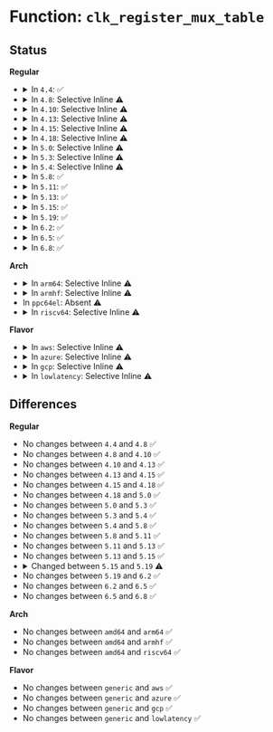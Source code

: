 # Function: <code>clk_register_mux_table</code>

## Status
<b>Regular</b>
<ul>
<li>
<details>
<summary>In <code>4.4</code>: ✅</summary>

```c
struct clk *clk_register_mux_table(struct device *dev, const char *name, const const char * *parent_names, u8 num_parents, long unsigned int flags, void *reg, u8 shift, u32 mask, u8 clk_mux_flags, u32 *table, spinlock_t *lock);
```

**Collision:** Unique Global

**Inline:** No

**Transformation:** False

**Instances:**

```
In drivers/clk/clk-mux.c (ffffffff816ea2c0)
Location: drivers/clk/clk-mux.c:119
Inline: False
Direct callers:
  - drivers/clk/clk-mux.c:clk_register_mux
```
**Symbols:**

```
ffffffff816ea2c0-ffffffff816ea440: clk_register_mux_table (STB_GLOBAL)
```
</details>
</li>
<li>
<details>
<summary>In <code>4.8</code>: Selective Inline ⚠️</summary>

```c
struct clk *clk_register_mux_table(struct device *dev, const char *name, const const char * *parent_names, u8 num_parents, long unsigned int flags, void *reg, u8 shift, u32 mask, u8 clk_mux_flags, u32 *table, spinlock_t *lock);
```

**Collision:** Unique Global

**Inline:** Selective

**Transformation:** False

**Instances:**

```
In drivers/clk/clk-mux.c (ffffffff8174ec51)
Location: drivers/clk/clk-mux.c:172
Inline: True
Inline callers:
  - drivers/clk/clk-mux.c:clk_register_mux
```
**Symbols:**

```
ffffffff8174ebf0-ffffffff8174ec3b: clk_register_mux_table (STB_GLOBAL)
```
</details>
</li>
<li>
<details>
<summary>In <code>4.10</code>: Selective Inline ⚠️</summary>

```c
struct clk *clk_register_mux_table(struct device *dev, const char *name, const const char * *parent_names, u8 num_parents, long unsigned int flags, void *reg, u8 shift, u32 mask, u8 clk_mux_flags, u32 *table, spinlock_t *lock);
```

**Collision:** Unique Global

**Inline:** Selective

**Transformation:** False

**Instances:**

```
In drivers/clk/clk-mux.c (ffffffff815374c1)
Location: drivers/clk/clk-mux.c:172
Inline: True
Inline callers:
  - drivers/clk/clk-mux.c:clk_register_mux
```
**Symbols:**

```
ffffffff81537460-ffffffff815374ab: clk_register_mux_table (STB_GLOBAL)
```
</details>
</li>
<li>
<details>
<summary>In <code>4.13</code>: Selective Inline ⚠️</summary>

```c
struct clk *clk_register_mux_table(struct device *dev, const char *name, const const char * *parent_names, u8 num_parents, long unsigned int flags, void *reg, u8 shift, u32 mask, u8 clk_mux_flags, u32 *table, spinlock_t *lock);
```

**Collision:** Unique Global

**Inline:** Selective

**Transformation:** False

**Instances:**

```
In drivers/clk/clk-mux.c (ffffffff8154a7d5)
Location: drivers/clk/clk-mux.c:172
Inline: True
Inline callers:
  - drivers/clk/clk-mux.c:clk_register_mux
```
**Symbols:**

```
ffffffff8154a780-ffffffff8154a7b7: clk_register_mux_table (STB_GLOBAL)
```
</details>
</li>
<li>
<details>
<summary>In <code>4.15</code>: Selective Inline ⚠️</summary>

```c
struct clk *clk_register_mux_table(struct device *dev, const char *name, const const char * *parent_names, u8 num_parents, long unsigned int flags, void *reg, u8 shift, u32 mask, u8 clk_mux_flags, u32 *table, spinlock_t *lock);
```

**Collision:** Unique Global

**Inline:** Selective

**Transformation:** False

**Instances:**

```
In drivers/clk/clk-mux.c (ffffffff815add45)
Location: drivers/clk/clk-mux.c:170
Inline: True
Inline callers:
  - drivers/clk/clk-mux.c:clk_register_mux
```
**Symbols:**

```
ffffffff815adcf0-ffffffff815add27: clk_register_mux_table (STB_GLOBAL)
```
</details>
</li>
<li>
<details>
<summary>In <code>4.18</code>: Selective Inline ⚠️</summary>

```c
struct clk *clk_register_mux_table(struct device *dev, const char *name, const const char * *parent_names, u8 num_parents, long unsigned int flags, void *reg, u8 shift, u32 mask, u8 clk_mux_flags, u32 *table, spinlock_t *lock);
```

**Collision:** Unique Global

**Inline:** Selective

**Transformation:** False

**Instances:**

```
In drivers/clk/clk-mux.c (ffffffff815e5f75)
Location: drivers/clk/clk-mux.c:189
Inline: True
Inline callers:
  - drivers/clk/clk-mux.c:clk_register_mux
```
**Symbols:**

```
ffffffff815e5f30-ffffffff815e5f67: clk_register_mux_table (STB_GLOBAL)
```
</details>
</li>
<li>
<details>
<summary>In <code>5.0</code>: Selective Inline ⚠️</summary>

```c
struct clk *clk_register_mux_table(struct device *dev, const char *name, const const char * *parent_names, u8 num_parents, long unsigned int flags, void *reg, u8 shift, u32 mask, u8 clk_mux_flags, u32 *table, spinlock_t *lock);
```

**Collision:** Unique Global

**Inline:** Selective

**Transformation:** False

**Instances:**

```
In drivers/clk/clk-mux.c (ffffffff81600305)
Location: drivers/clk/clk-mux.c:186
Inline: True
Inline callers:
  - drivers/clk/clk-mux.c:clk_register_mux
```
**Symbols:**

```
ffffffff816002c0-ffffffff816002f7: clk_register_mux_table (STB_GLOBAL)
```
</details>
</li>
<li>
<details>
<summary>In <code>5.3</code>: Selective Inline ⚠️</summary>

```c
struct clk *clk_register_mux_table(struct device *dev, const char *name, const const char * *parent_names, u8 num_parents, long unsigned int flags, void *reg, u8 shift, u32 mask, u8 clk_mux_flags, u32 *table, spinlock_t *lock);
```

**Collision:** Unique Global

**Inline:** Selective

**Transformation:** False

**Instances:**

```
In drivers/clk/clk-mux.c (ffffffff81632bc5)
Location: drivers/clk/clk-mux.c:202
Inline: True
Inline callers:
  - drivers/clk/clk-mux.c:clk_register_mux
```
**Symbols:**

```
ffffffff81632b80-ffffffff81632bb7: clk_register_mux_table (STB_GLOBAL)
```
</details>
</li>
<li>
<details>
<summary>In <code>5.4</code>: Selective Inline ⚠️</summary>

```c
struct clk *clk_register_mux_table(struct device *dev, const char *name, const const char * *parent_names, u8 num_parents, long unsigned int flags, void *reg, u8 shift, u32 mask, u8 clk_mux_flags, u32 *table, spinlock_t *lock);
```

**Collision:** Unique Global

**Inline:** Selective

**Transformation:** False

**Instances:**

```
In drivers/clk/clk-mux.c (ffffffff816548f5)
Location: drivers/clk/clk-mux.c:202
Inline: True
Inline callers:
  - drivers/clk/clk-mux.c:clk_register_mux
```
**Symbols:**

```
ffffffff816548b0-ffffffff816548e7: clk_register_mux_table (STB_GLOBAL)
```
</details>
</li>
<li>
<details>
<summary>In <code>5.8</code>: ✅</summary>

```c
struct clk *clk_register_mux_table(struct device *dev, const char *name, const const char * *parent_names, u8 num_parents, long unsigned int flags, void *reg, u8 shift, u32 mask, u8 clk_mux_flags, u32 *table, spinlock_t *lock);
```

**Collision:** Unique Global

**Inline:** No

**Transformation:** False

**Instances:**

```
In drivers/clk/clk-mux.c (ffffffff817046a0)
Location: drivers/clk/clk-mux.c:209
Inline: False
```
**Symbols:**

```
ffffffff817046a0-ffffffff817046e8: clk_register_mux_table (STB_GLOBAL)
```
</details>
</li>
<li>
<details>
<summary>In <code>5.11</code>: ✅</summary>

```c
struct clk *clk_register_mux_table(struct device *dev, const char *name, const const char * *parent_names, u8 num_parents, long unsigned int flags, void *reg, u8 shift, u32 mask, u8 clk_mux_flags, u32 *table, spinlock_t *lock);
```

**Collision:** Unique Global

**Inline:** No

**Transformation:** False

**Instances:**

```
In drivers/clk/clk-mux.c (ffffffff817218e0)
Location: drivers/clk/clk-mux.c:209
Inline: False
```
**Symbols:**

```
ffffffff817218e0-ffffffff81721928: clk_register_mux_table (STB_GLOBAL)
```
</details>
</li>
<li>
<details>
<summary>In <code>5.13</code>: ✅</summary>

```c
struct clk *clk_register_mux_table(struct device *dev, const char *name, const const char * *parent_names, u8 num_parents, long unsigned int flags, void *reg, u8 shift, u32 mask, u8 clk_mux_flags, u32 *table, spinlock_t *lock);
```

**Collision:** Unique Global

**Inline:** No

**Transformation:** False

**Instances:**

```
In drivers/clk/clk-mux.c (ffffffff81702c10)
Location: drivers/clk/clk-mux.c:244
Inline: False
```
**Symbols:**

```
ffffffff81702c10-ffffffff81702c58: clk_register_mux_table (STB_GLOBAL)
```
</details>
</li>
<li>
<details>
<summary>In <code>5.15</code>: ✅</summary>

```c
struct clk *clk_register_mux_table(struct device *dev, const char *name, const const char * *parent_names, u8 num_parents, long unsigned int flags, void *reg, u8 shift, u32 mask, u8 clk_mux_flags, u32 *table, spinlock_t *lock);
```

**Collision:** Unique Global

**Inline:** No

**Transformation:** False

**Instances:**

```
In drivers/clk/clk-mux.c (ffffffff8177d8a0)
Location: drivers/clk/clk-mux.c:244
Inline: False
```
**Symbols:**

```
ffffffff8177d8a0-ffffffff8177d8e8: clk_register_mux_table (STB_GLOBAL)
```
</details>
</li>
<li>
<details>
<summary>In <code>5.19</code>: ✅</summary>

```c
struct clk *clk_register_mux_table(struct device *dev, const char *name, const const char * *parent_names, u8 num_parents, long unsigned int flags, void *reg, u8 shift, u32 mask, u8 clk_mux_flags, const u32 *table, spinlock_t *lock);
```

**Collision:** Unique Global

**Inline:** No

**Transformation:** False

**Instances:**

```
In drivers/clk/clk-mux.c (ffffffff818b44f0)
Location: drivers/clk/clk-mux.c:244
Inline: False
```
**Symbols:**

```
ffffffff818b44f0-ffffffff818b454a: clk_register_mux_table (STB_GLOBAL)
```
</details>
</li>
<li>
<details>
<summary>In <code>6.2</code>: ✅</summary>

```c
struct clk *clk_register_mux_table(struct device *dev, const char *name, const const char * *parent_names, u8 num_parents, long unsigned int flags, void *reg, u8 shift, u32 mask, u8 clk_mux_flags, const u32 *table, spinlock_t *lock);
```

**Collision:** Unique Global

**Inline:** No

**Transformation:** False

**Instances:**

```
In drivers/clk/clk-mux.c (ffffffff81a010b0)
Location: drivers/clk/clk-mux.c:244
Inline: False
```
**Symbols:**

```
ffffffff81a010b0-ffffffff81a0110a: clk_register_mux_table (STB_GLOBAL)
```
</details>
</li>
<li>
<details>
<summary>In <code>6.5</code>: ✅</summary>

```c
struct clk *clk_register_mux_table(struct device *dev, const char *name, const const char * *parent_names, u8 num_parents, long unsigned int flags, void *reg, u8 shift, u32 mask, u8 clk_mux_flags, const u32 *table, spinlock_t *lock);
```

**Collision:** Unique Global

**Inline:** No

**Transformation:** False

**Instances:**

```
In drivers/clk/clk-mux.c (ffffffff81a49db0)
Location: drivers/clk/clk-mux.c:244
Inline: False
```
**Symbols:**

```
ffffffff81a49db0-ffffffff81a49e0a: clk_register_mux_table (STB_GLOBAL)
```
</details>
</li>
<li>
<details>
<summary>In <code>6.8</code>: ✅</summary>

```c
struct clk *clk_register_mux_table(struct device *dev, const char *name, const const char * *parent_names, u8 num_parents, long unsigned int flags, void *reg, u8 shift, u32 mask, u8 clk_mux_flags, const u32 *table, spinlock_t *lock);
```

**Collision:** Unique Global

**Inline:** No

**Transformation:** False

**Instances:**

```
In drivers/clk/clk-mux.c (ffffffff81a95900)
Location: drivers/clk/clk-mux.c:244
Inline: False
```
**Symbols:**

```
ffffffff81a95900-ffffffff81a9595a: clk_register_mux_table (STB_GLOBAL)
```
</details>
</li>
</ul>
<b>Arch</b>
<ul>
<li>
<details>
<summary>In <code>arm64</code>: Selective Inline ⚠️</summary>

```c
struct clk *clk_register_mux_table(struct device *dev, const char *name, const const char * *parent_names, u8 num_parents, long unsigned int flags, void *reg, u8 shift, u32 mask, u8 clk_mux_flags, u32 *table, spinlock_t *lock);
```

**Collision:** Unique Global

**Inline:** Selective

**Transformation:** False

**Instances:**

```
In drivers/clk/clk-mux.c (ffff8000107c608c)
Location: drivers/clk/clk-mux.c:202
Inline: True
Inline callers:
  - drivers/clk/clk-mux.c:clk_register_mux
Direct callers:
  - drivers/clk/hisilicon/clk.c:hisi_clk_register_mux
```
**Symbols:**

```
ffff8000107c5f90-ffff8000107c6040: clk_register_mux_table (STB_GLOBAL)
```
</details>
</li>
<li>
<details>
<summary>In <code>armhf</code>: Selective Inline ⚠️</summary>

```c
struct clk *clk_register_mux_table(struct device *dev, const char *name, const const char * *parent_names, u8 num_parents, long unsigned int flags, void *reg, u8 shift, u32 mask, u8 clk_mux_flags, u32 *table, spinlock_t *lock);
```

**Collision:** Unique Global

**Inline:** Selective

**Transformation:** False

**Instances:**

```
In drivers/clk/clk-mux.c (c08f14a0)
Location: drivers/clk/clk-mux.c:202
Inline: True
Inline callers:
  - drivers/clk/clk-mux.c:clk_register_mux
Direct callers:
  - drivers/clk/hisilicon/clk.c:hisi_clk_register_mux
```
**Symbols:**

```
c08f1428-c08f1488: clk_register_mux_table (STB_GLOBAL)
```
</details>
</li>
<li>
In <code>ppc64el</code>: Absent ⚠️
</li>
<li>
<details>
<summary>In <code>riscv64</code>: Selective Inline ⚠️</summary>

```c
struct clk *clk_register_mux_table(struct device *dev, const char *name, const const char * *parent_names, u8 num_parents, long unsigned int flags, void *reg, u8 shift, u32 mask, u8 clk_mux_flags, u32 *table, spinlock_t *lock);
```

**Collision:** Unique Global

**Inline:** Selective

**Transformation:** False

**Instances:**

```
In drivers/clk/clk-mux.c (ffffffe000513646)
Location: drivers/clk/clk-mux.c:202
Inline: True
Inline callers:
  - drivers/clk/clk-mux.c:clk_register_mux
```
**Symbols:**

```
ffffffe00051359c-ffffffe000513614: clk_register_mux_table (STB_GLOBAL)
```
</details>
</li>
</ul>
<b>Flavor</b>
<ul>
<li>
<details>
<summary>In <code>aws</code>: Selective Inline ⚠️</summary>

```c
struct clk *clk_register_mux_table(struct device *dev, const char *name, const const char * *parent_names, u8 num_parents, long unsigned int flags, void *reg, u8 shift, u32 mask, u8 clk_mux_flags, u32 *table, spinlock_t *lock);
```

**Collision:** Unique Global

**Inline:** Selective

**Transformation:** False

**Instances:**

```
In drivers/clk/clk-mux.c (ffffffff8161a955)
Location: drivers/clk/clk-mux.c:202
Inline: True
Inline callers:
  - drivers/clk/clk-mux.c:clk_register_mux
```
**Symbols:**

```
ffffffff8161a910-ffffffff8161a947: clk_register_mux_table (STB_GLOBAL)
```
</details>
</li>
<li>
<details>
<summary>In <code>azure</code>: Selective Inline ⚠️</summary>

```c
struct clk *clk_register_mux_table(struct device *dev, const char *name, const const char * *parent_names, u8 num_parents, long unsigned int flags, void *reg, u8 shift, u32 mask, u8 clk_mux_flags, u32 *table, spinlock_t *lock);
```

**Collision:** Unique Global

**Inline:** Selective

**Transformation:** False

**Instances:**

```
In drivers/clk/clk-mux.c (ffffffff8160ee85)
Location: drivers/clk/clk-mux.c:202
Inline: True
Inline callers:
  - drivers/clk/clk-mux.c:clk_register_mux
```
**Symbols:**

```
ffffffff8160ee40-ffffffff8160ee77: clk_register_mux_table (STB_GLOBAL)
```
</details>
</li>
<li>
<details>
<summary>In <code>gcp</code>: Selective Inline ⚠️</summary>

```c
struct clk *clk_register_mux_table(struct device *dev, const char *name, const const char * *parent_names, u8 num_parents, long unsigned int flags, void *reg, u8 shift, u32 mask, u8 clk_mux_flags, u32 *table, spinlock_t *lock);
```

**Collision:** Unique Global

**Inline:** Selective

**Transformation:** False

**Instances:**

```
In drivers/clk/clk-mux.c (ffffffff81648735)
Location: drivers/clk/clk-mux.c:202
Inline: True
Inline callers:
  - drivers/clk/clk-mux.c:clk_register_mux
```
**Symbols:**

```
ffffffff816486f0-ffffffff81648727: clk_register_mux_table (STB_GLOBAL)
```
</details>
</li>
<li>
<details>
<summary>In <code>lowlatency</code>: Selective Inline ⚠️</summary>

```c
struct clk *clk_register_mux_table(struct device *dev, const char *name, const const char * *parent_names, u8 num_parents, long unsigned int flags, void *reg, u8 shift, u32 mask, u8 clk_mux_flags, u32 *table, spinlock_t *lock);
```

**Collision:** Unique Global

**Inline:** Selective

**Transformation:** False

**Instances:**

```
In drivers/clk/clk-mux.c (ffffffff81662cc5)
Location: drivers/clk/clk-mux.c:202
Inline: True
Inline callers:
  - drivers/clk/clk-mux.c:clk_register_mux
```
**Symbols:**

```
ffffffff81662c80-ffffffff81662cb7: clk_register_mux_table (STB_GLOBAL)
```
</details>
</li>
</ul>

## Differences
<b>Regular</b>
<ul>
<li>
No changes between <code>4.4</code> and <code>4.8</code> ✅
</li>
<li>
No changes between <code>4.8</code> and <code>4.10</code> ✅
</li>
<li>
No changes between <code>4.10</code> and <code>4.13</code> ✅
</li>
<li>
No changes between <code>4.13</code> and <code>4.15</code> ✅
</li>
<li>
No changes between <code>4.15</code> and <code>4.18</code> ✅
</li>
<li>
No changes between <code>4.18</code> and <code>5.0</code> ✅
</li>
<li>
No changes between <code>5.0</code> and <code>5.3</code> ✅
</li>
<li>
No changes between <code>5.3</code> and <code>5.4</code> ✅
</li>
<li>
No changes between <code>5.4</code> and <code>5.8</code> ✅
</li>
<li>
No changes between <code>5.8</code> and <code>5.11</code> ✅
</li>
<li>
No changes between <code>5.11</code> and <code>5.13</code> ✅
</li>
<li>
No changes between <code>5.13</code> and <code>5.15</code> ✅
</li>
<li>
<details>
<summary>Changed between <code>5.15</code> and <code>5.19</code> ⚠️</summary>
<ul>
<li>
<b>Param type changed. </b>
<code>u32 *table</code> ➡️ <code>const u32 *table</code>
</li>
</ul>
</details>
</li>
<li>
No changes between <code>5.19</code> and <code>6.2</code> ✅
</li>
<li>
No changes between <code>6.2</code> and <code>6.5</code> ✅
</li>
<li>
No changes between <code>6.5</code> and <code>6.8</code> ✅
</li>
</ul>
<b>Arch</b>
<ul>
<li>
No changes between <code>amd64</code> and <code>arm64</code> ✅
</li>
<li>
No changes between <code>amd64</code> and <code>armhf</code> ✅
</li>
<li>
No changes between <code>amd64</code> and <code>riscv64</code> ✅
</li>
</ul>
<b>Flavor</b>
<ul>
<li>
No changes between <code>generic</code> and <code>aws</code> ✅
</li>
<li>
No changes between <code>generic</code> and <code>azure</code> ✅
</li>
<li>
No changes between <code>generic</code> and <code>gcp</code> ✅
</li>
<li>
No changes between <code>generic</code> and <code>lowlatency</code> ✅
</li>
</ul>
